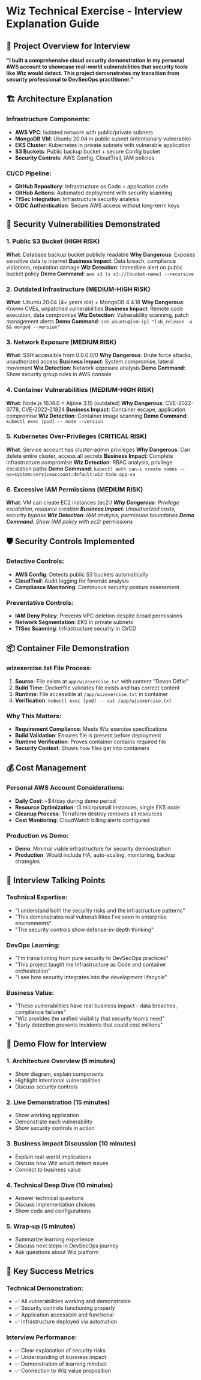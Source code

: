# Wiz Technical Exercise - Interview Explanation Guide

## 🎯 Project Overview for Interview

**"I built a comprehensive cloud security demonstration in my personal AWS account to showcase real-world vulnerabilities that security tools like Wiz would detect. This project demonstrates my transition from security professional to DevSecOps practitioner."**

## 🏗️ Architecture Explanation

### **Infrastructure Components:**
- **AWS VPC**: Isolated network with public/private subnets
- **MongoDB VM**: Ubuntu 20.04 in public subnet (intentionally vulnerable)
- **EKS Cluster**: Kubernetes in private subnets with vulnerable application
- **S3 Buckets**: Public backup bucket + secure Config bucket
- **Security Controls**: AWS Config, CloudTrail, IAM policies

### **CI/CD Pipeline:**
- **GitHub Repository**: Infrastructure as Code + application code
- **GitHub Actions**: Automated deployment with security scanning
- **TfSec Integration**: Infrastructure security analysis
- **OIDC Authentication**: Secure AWS access without long-term keys

## 🚨 Security Vulnerabilities Demonstrated

### **1. Public S3 Bucket (HIGH RISK)**
**What**: Database backup bucket publicly readable
**Why Dangerous**: Exposes sensitive data to internet
**Business Impact**: Data breach, compliance violations, reputation damage
**Wiz Detection**: Immediate alert on public bucket policy
**Demo Command**: `aws s3 ls s3://[bucket-name] --recursive`

### **2. Outdated Infrastructure (MEDIUM-HIGH RISK)**
**What**: Ubuntu 20.04 (4+ years old) + MongoDB 4.4.18
**Why Dangerous**: Known CVEs, unpatched vulnerabilities
**Business Impact**: Remote code execution, data compromise
**Wiz Detection**: Vulnerability scanning, patch management alerts
**Demo Command**: `ssh ubuntu@[vm-ip] "lsb_release -a && mongod --version"`

### **3. Network Exposure (MEDIUM RISK)**
**What**: SSH accessible from 0.0.0.0/0
**Why Dangerous**: Brute force attacks, unauthorized access
**Business Impact**: System compromise, lateral movement
**Wiz Detection**: Network exposure analysis
**Demo Command**: Show security group rules in AWS console

### **4. Container Vulnerabilities (MEDIUM-HIGH RISK)**
**What**: Node.js 16.14.0 + Alpine 3.15 (outdated)
**Why Dangerous**: CVE-2022-0778, CVE-2022-21824
**Business Impact**: Container escape, application compromise
**Wiz Detection**: Container image scanning
**Demo Command**: `kubectl exec [pod] -- node --version`

### **5. Kubernetes Over-Privileges (CRITICAL RISK)**
**What**: Service account has cluster-admin privileges
**Why Dangerous**: Can delete entire cluster, access all secrets
**Business Impact**: Complete infrastructure compromise
**Wiz Detection**: RBAC analysis, privilege escalation paths
**Demo Command**: `kubectl auth can-i create nodes --as=system:serviceaccount:default:wiz-todo-app-sa`

### **6. Excessive IAM Permissions (MEDIUM RISK)**
**What**: VM can create EC2 instances (ec2:*)
**Why Dangerous**: Privilege escalation, resource creation
**Business Impact**: Unauthorized costs, security bypass
**Wiz Detection**: IAM analysis, permission boundaries
**Demo Command**: Show IAM policy with ec2:* permissions

## 🛡️ Security Controls Implemented

### **Detective Controls:**
- **AWS Config**: Detects public S3 buckets automatically
- **CloudTrail**: Audit logging for forensic analysis
- **Compliance Monitoring**: Continuous security posture assessment

### **Preventative Controls:**
- **IAM Deny Policy**: Prevents VPC deletion despite broad permissions
- **Network Segmentation**: EKS in private subnets
- **TfSec Scanning**: Infrastructure security in CI/CD

## 📦 Container File Demonstration

### **wizexercise.txt File Process:**
1. **Source**: File exists at `app/wizexercise.txt` with content "Devon Diffie"
2. **Build Time**: Dockerfile validates file exists and has correct content
3. **Runtime**: File accessible at `/app/wizexercise.txt` in container
4. **Verification**: `kubectl exec [pod] -- cat /app/wizexercise.txt`

### **Why This Matters:**
- **Requirement Compliance**: Meets Wiz exercise specifications
- **Build Validation**: Ensures file is present before deployment
- **Runtime Verification**: Proves container contains required file
- **Security Context**: Shows how files get into containers

## 💰 Cost Management

### **Personal AWS Account Considerations:**
- **Daily Cost**: ~$4/day during demo period
- **Resource Optimization**: t3.micro/small instances, single EKS node
- **Cleanup Process**: Terraform destroy removes all resources
- **Cost Monitoring**: CloudWatch billing alerts configured

### **Production vs Demo:**
- **Demo**: Minimal viable infrastructure for security demonstration
- **Production**: Would include HA, auto-scaling, monitoring, backup strategies

## 🎤 Interview Talking Points

### **Technical Expertise:**
- "I understand both the security risks and the infrastructure patterns"
- "This demonstrates real vulnerabilities I've seen in enterprise environments"
- "The security controls show defense-in-depth thinking"

### **DevOps Learning:**
- "I'm transitioning from pure security to DevSecOps practices"
- "This project taught me Infrastructure as Code and container orchestration"
- "I see how security integrates into the development lifecycle"

### **Business Value:**
- "These vulnerabilities have real business impact - data breaches, compliance failures"
- "Wiz provides the unified visibility that security teams need"
- "Early detection prevents incidents that could cost millions"

## 🔧 Demo Flow for Interview

### **1. Architecture Overview (5 minutes)**
- Show diagram, explain components
- Highlight intentional vulnerabilities
- Discuss security controls

### **2. Live Demonstration (15 minutes)**
- Show working application
- Demonstrate each vulnerability
- Show security controls in action

### **3. Business Impact Discussion (10 minutes)**
- Explain real-world implications
- Discuss how Wiz would detect issues
- Connect to business value

### **4. Technical Deep Dive (10 minutes)**
- Answer technical questions
- Discuss implementation choices
- Show code and configurations

### **5. Wrap-up (5 minutes)**
- Summarize learning experience
- Discuss next steps in DevSecOps journey
- Ask questions about Wiz platform

## 🚀 Key Success Metrics

### **Technical Demonstration:**
- ✅ All vulnerabilities working and demonstrable
- ✅ Security controls functioning properly
- ✅ Application accessible and functional
- ✅ Infrastructure deployed via automation

### **Interview Performance:**
- ✅ Clear explanation of security risks
- ✅ Understanding of business impact
- ✅ Demonstration of learning mindset
- ✅ Connection to Wiz value proposition